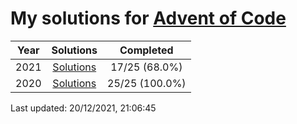 # My solutions for [Advent of Code](https://adventofcode.com)

| Year | Solutions | Completed |
|:---:|:---:|:---:|
| 2021 | [Solutions](./2021) | 17/25 (68.0%) |
| 2020 | [Solutions](./2020) | 25/25 (100.0%) |

Last updated: 20/12/2021, 21:06:45